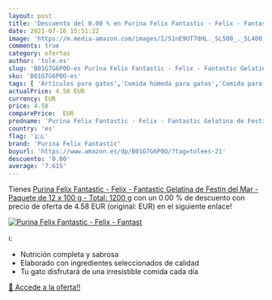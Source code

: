 ```yaml
---
layout: post
title: 'Descuento del 0.00 % en Purina Felix Fantastic - Felix - Fantast'
date: 2021-07-16 15:51:22
image: 'https://m.media-amazon.com/images/I/51nE9UT7dHL._SL500_._SL400_.jpg'
comments: true
category: ofertas
author: 'tole.es'
slug: 'B01G7G6P0O-es Purina Felix Fantastic - Felix - Fantastic Gelatina de...'
sku: 'B01G7G6P0O-es'
tags: [ 'Artículos para gatos','Comida húmeda para gatos','Comida para gatos','Productos para mascotas','purina','purina felix fantastic', ]
actualPrice: 4.58 EUR
currency: EUR
price: 4.58
comparePrice:  EUR
prodname: 'Purina Felix Fantastic - Felix - Fantastic Gelatina de Festín del Mar - Paquete de 12 x 100 g - Total: 1200 g'
country: 'es'
flag: '🇪🇸'
brand: 'Purina Felix Fantastic'
buyurl: 'https://www.amazon.es/dp/B01G7G6P0O/?tag=tolees-21'
descuento: '0.00'
average: '7.615'
---
```


Tienes [Purina Felix Fantastic - Felix - Fantastic Gelatina de Festín del Mar - Paquete de 12 x 100 g - Total: 1200 g](https://www.amazon.es/dp/B01G7G6P0O/?tag=tolees-21) con un 0.00 % de descuento con precio de oferta de 4.58 EUR (original:  EUR) en el siguiente enlace!

[![Purina Felix Fantastic - Felix - Fantast](https://m.media-amazon.com/images/I/51nE9UT7dHL._SL500_._SL400_.jpg)](https://www.amazon.es/dp/B01G7G6P0O/?tag=tolees-21)

ℹ️:

- Nutrición completa y sabrosa
- Elaborado con ingredientes seleccionados de calidad
- Tu gato disfrutará de una irresistible comida cada día

[🛒 Accede a la oferta!!](https://www.amazon.es/dp/B01G7G6P0O/?tag=tolees-21)
